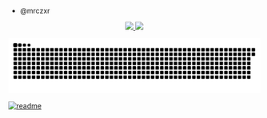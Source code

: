 - @mrczxr


<!---
mrczxr/mrczxr is a ✨ special ✨ repository because its `README.md` (this file) appears on your GitHub profile.
You can click the Preview link to take a look at your changes.
--->
<div align="center">
  <a href="https://github.com/rafaballerini">
  <img height="180em" src="https://github-readme-stats.vercel.app/api?username=mrczxr&show_icons=true&theme=dark&include_all_commits=true&count_private=true"/>
  <img height="180em" src="https://github-readme-stats.vercel.app/api/top-langs/?username=rafaballerini&layout=compact&langs_count=7&theme=dark"/>
</div>

![Snake animation](https://github.com/mrczxr/mrczxr/blob/output/github-contribution-grid-snake.svg)

 
</div>
 
[![readme](https://github-readme-stats.vercel.app/api/pin/?username=mrczxr&repo=mrczxr&theme=react)](https://github.com/mrczxr/mrczxr)
